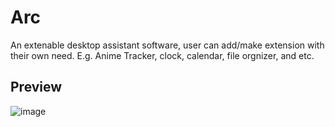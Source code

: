 # Arc
An extenable desktop assistant software, user can add/make extension with their own need. E.g. Anime Tracker, clock, calendar, file orgnizer, and etc.
## Preview
![image](https://user-images.githubusercontent.com/56321690/235320264-a17ee540-d00d-40f7-8cc6-3d0920c8f296.png)
